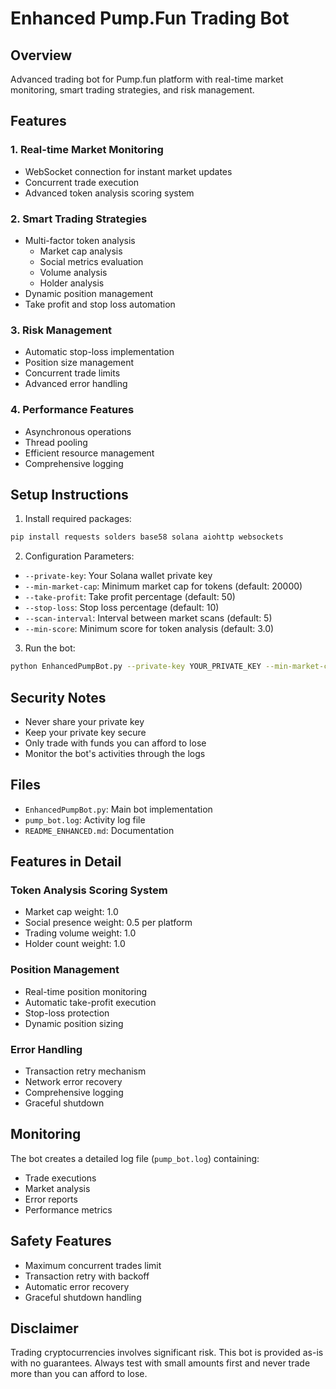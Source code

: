 # Enhanced Pump.Fun Trading Bot

## Overview
Advanced trading bot for Pump.fun platform with real-time market monitoring, smart trading strategies, and risk management.

## Features

### 1. Real-time Market Monitoring
- WebSocket connection for instant market updates
- Concurrent trade execution
- Advanced token analysis scoring system

### 2. Smart Trading Strategies
- Multi-factor token analysis
  - Market cap analysis
  - Social metrics evaluation
  - Volume analysis
  - Holder analysis
- Dynamic position management
- Take profit and stop loss automation

### 3. Risk Management
- Automatic stop-loss implementation
- Position size management
- Concurrent trade limits
- Advanced error handling

### 4. Performance Features
- Asynchronous operations
- Thread pooling
- Efficient resource management
- Comprehensive logging

## Setup Instructions

1. Install required packages:
```bash
pip install requests solders base58 solana aiohttp websockets
```

2. Configuration Parameters:
- `--private-key`: Your Solana wallet private key
- `--min-market-cap`: Minimum market cap for tokens (default: 20000)
- `--take-profit`: Take profit percentage (default: 50)
- `--stop-loss`: Stop loss percentage (default: 10)
- `--scan-interval`: Interval between market scans (default: 5)
- `--min-score`: Minimum score for token analysis (default: 3.0)

3. Run the bot:
```bash
python EnhancedPumpBot.py --private-key YOUR_PRIVATE_KEY --min-market-cap 20000 --take-profit 50 --stop-loss 10 --scan-interval 5 --min-score 3.0
```

## Security Notes
- Never share your private key
- Keep your private key secure
- Only trade with funds you can afford to lose
- Monitor the bot's activities through the logs

## Files
- `EnhancedPumpBot.py`: Main bot implementation
- `pump_bot.log`: Activity log file
- `README_ENHANCED.md`: Documentation

## Features in Detail

### Token Analysis Scoring System
- Market cap weight: 1.0
- Social presence weight: 0.5 per platform
- Trading volume weight: 1.0
- Holder count weight: 1.0

### Position Management
- Real-time position monitoring
- Automatic take-profit execution
- Stop-loss protection
- Dynamic position sizing

### Error Handling
- Transaction retry mechanism
- Network error recovery
- Comprehensive logging
- Graceful shutdown

## Monitoring
The bot creates a detailed log file (`pump_bot.log`) containing:
- Trade executions
- Market analysis
- Error reports
- Performance metrics

## Safety Features
- Maximum concurrent trades limit
- Transaction retry with backoff
- Automatic error recovery
- Graceful shutdown handling

## Disclaimer
Trading cryptocurrencies involves significant risk. This bot is provided as-is with no guarantees. Always test with small amounts first and never trade more than you can afford to lose.
